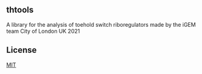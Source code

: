 <!-- <p align="center">
    <img src="thtools/web/favicon.png" width="200" height="200"/>
</p> -->
## thtools
A library for the analysis of toehold switch riboregulators made by the iGEM team City of London UK 2021

## License
[MIT](LICENSE)